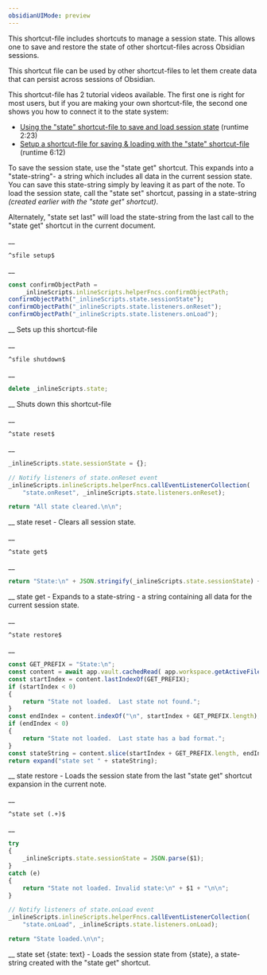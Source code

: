 ```yaml
---
obsidianUIMode: preview
---
```


This shortcut-file includes shortcuts to manage a session state.  This allows one to save and restore the state of other shortcut-files across Obsidian sessions.

This shortcut file can be used by other shortcut-files to let them create data that can persist across sessions of Obsidian.

This shortcut-file has 2 tutorial videos available.  The first one is right for most users, but if you are making your own shortcut-file, the second one shows you how to connect it to the state system:
- [Using the "state" shortcut-file to save and load session state](https://www.youtube.com/watch?v=WHQuQm3RieY) (runtime 2:23)
- [Setup a shortcut-file for saving & loading with the "state" shortcut-file](https://www.youtube.com/watch?v=K-6Xy3YLuh4) (runtime 6:12)


To save the session state, use the "state get" shortcut.  This expands into a "state-string"- a string which includes all data in the current session state.  You can save this state-string simply by leaving it as part of the note.  To load the session state, call the "state set" shortcut, passing in a state-string _(created earlier with the "state get" shortcut)_.

Alternately, "state set last" will load the state-string from the last call to the "state get" shortcut in the current document.


__
```
^sfile setup$
```
__
```js
const confirmObjectPath =
	_inlineScripts.inlineScripts.helperFncs.confirmObjectPath;
confirmObjectPath("_inlineScripts.state.sessionState");
confirmObjectPath("_inlineScripts.state.listeners.onReset");
confirmObjectPath("_inlineScripts.state.listeners.onLoad");
```
__
Sets up this shortcut-file


__
```
^sfile shutdown$
```
__
```js
delete _inlineScripts.state;
```
__
Shuts down this shortcut-file


__
```
^state reset$
```
__
```js
_inlineScripts.state.sessionState = {};

// Notify listeners of state.onReset event
_inlineScripts.inlineScripts.helperFncs.callEventListenerCollection(
	"state.onReset", _inlineScripts.state.listeners.onReset);

return "All state cleared.\n\n";
```
__
state reset - Clears all session state.


__
```
^state get$
```
__
```js
return "State:\n" + JSON.stringify(_inlineScripts.state.sessionState) + "\n\n";
```
__
state get - Expands to a state-string - a string containing all data for the current session state.


__
```
^state restore$
```
__
```js
const GET_PREFIX = "State:\n";
const content = await app.vault.cachedRead( app.workspace.getActiveFile());
const startIndex = content.lastIndexOf(GET_PREFIX);
if (startIndex < 0)
{
	return "State not loaded.  Last state not found.";
}
const endIndex = content.indexOf("\n", startIndex + GET_PREFIX.length);
if (endIndex < 0)
{
	return "State not loaded.  Last state has a bad format.";
}
const stateString = content.slice(startIndex + GET_PREFIX.length, endIndex);
return expand("state set " + stateString);
```
__
state restore - Loads the session state from the last "state get" shortcut expansion in the current note.


__
```
^state set (.+)$
```
__
```js
try
{
	_inlineScripts.state.sessionState = JSON.parse($1);
}
catch (e)
{
	return "State not loaded. Invalid state:\n" + $1 + "\n\n";
}

// Notify listeners of state.onLoad event
_inlineScripts.inlineScripts.helperFncs.callEventListenerCollection(
	"state.onLoad", _inlineScripts.state.listeners.onLoad);

return "State loaded.\n\n";
```
__
state set {state: text} - Loads the session state from {state}, a state-string created with the "state get" shortcut.
